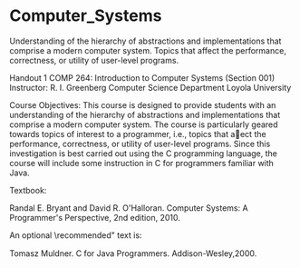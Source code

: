 Computer_Systems
================

Understanding of the hierarchy of abstractions and implementations that comprise a modern computer system. Topics that affect the performance, correctness, or utility of user-level programs. 

Handout 1
COMP 264: Introduction to Computer Systems (Section 001)
Instructor:
R. I. Greenberg
Computer Science Department
Loyola University

Course Objectives:
This course is designed to provide students with an understanding of the hierarchy
of abstractions and implementations that comprise a modern computer system. The course is particularly
geared towards topics of interest to a programmer, i.e., topics that aect the performance, correctness, or
utility of user-level programs. Since this investigation is best carried out using the C programming language,
the course will include some instruction in C for programmers familiar with Java.

Textbook:

Randal E. Bryant and David R. O'Halloran.
Computer Systems: A Programmer's Perspective, 2nd edition, 2010.


An optional \recommended" text is: 

Tomasz Muldner.
C for Java Programmers. Addison-Wesley,2000.
